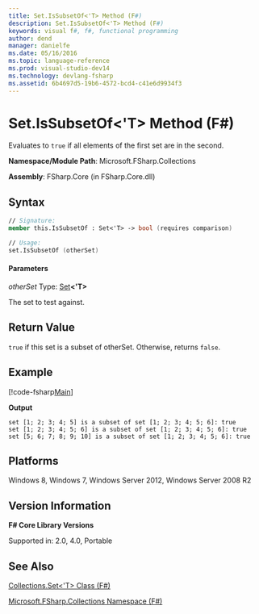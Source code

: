 ```yaml
---
title: Set.IsSubsetOf<'T> Method (F#)
description: Set.IsSubsetOf<'T> Method (F#)
keywords: visual f#, f#, functional programming
author: dend
manager: danielfe
ms.date: 05/16/2016
ms.topic: language-reference
ms.prod: visual-studio-dev14
ms.technology: devlang-fsharp
ms.assetid: 6b4697d5-19b6-4572-bcd4-c41e6d9934f3 
---
```


# Set.IsSubsetOf<'T> Method (F#)

Evaluates to `true` if all elements of the first set are in the second.

**Namespace/Module Path**: Microsoft.FSharp.Collections

**Assembly**: FSharp.Core (in FSharp.Core.dll)


## Syntax

```fsharp
// Signature:
member this.IsSubsetOf : Set<'T> -> bool (requires comparison)

// Usage:
set.IsSubsetOf (otherSet)
```

#### Parameters
*otherSet*
Type: [Set](https://msdn.microsoft.com/library/50cebdce-0cd7-4c5c-8ebc-f3a9e90b38d8)**&lt;'T&gt;**


The set to test against.

## Return Value

`true` if this set is a subset of otherSet. Otherwise, returns `false`.

## Example

[!code-fsharp[Main](../../../samples/snippets/fssets/snippet10.fs)]

**Output**

```
set [1; 2; 3; 4; 5] is a subset of set [1; 2; 3; 4; 5; 6]: true
set [1; 2; 3; 4; 5; 6] is a subset of set [1; 2; 3; 4; 5; 6]: true
set [5; 6; 7; 8; 9; 10] is a subset of set [1; 2; 3; 4; 5; 6]: true
```

## Platforms
Windows 8, Windows 7, Windows Server 2012, Windows Server 2008 R2


## Version Information
**F# Core Library Versions**

Supported in: 2.0, 4.0, Portable

## See Also
[Collections.Set&#60;'T&#62; Class &#40;F&#35;&#41;](Collections.Set%5B%27T%5D-Class-%5BFSharp%5D.md)

[Microsoft.FSharp.Collections Namespace &#40;F&#35;&#41;](Microsoft.FSharp.Collections-Namespace-%5BFSharp%5D.md)